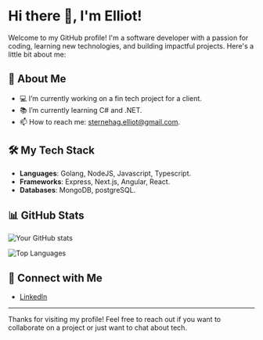 # Hi there 👋, I'm Elliot!

Welcome to my GitHub profile! I'm a software developer with a passion for coding, learning new technologies, and building impactful projects. Here's a little bit about me:

## 🌟 About Me

- 💻 I’m currently working on a fin tech project for a client.
- 📚 I’m currently learning C# and .NET.
- 📫 How to reach me: sternehag.elliot@gmail.com.

## 🛠️ My Tech Stack

- **Languages**: Golang, NodeJS, Javascript, Typescript.
- **Frameworks**: Express, Next.js, Angular, React.
- **Databases**: MongoDB, postgreSQL.

## 📊 GitHub Stats

![Your GitHub stats](https://github-readme-stats.vercel.app/api?username=alg3n&show_icons=true&theme=dracula)

![Top Languages](https://github-readme-stats.vercel.app/api/top-langs/?username=alg3n&layout=compact&theme=dracula)

## 🤝 Connect with Me

- [LinkedIn](https://www.linkedin.com/in/elliot-sternehag-99b596217/)

---

Thanks for visiting my profile! Feel free to reach out if you want to collaborate on a project or just want to chat about tech.

